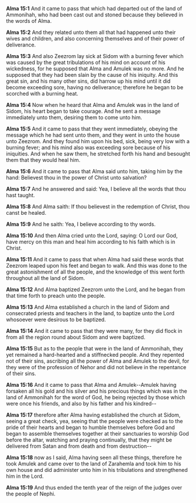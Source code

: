 **Alma 15:1** And it came to pass that which had departed out of the land of Ammonihah, who had been cast out and stoned because they believed in the words of Alma.

**Alma 15:2** And they related unto them all that had happened unto their wives and children, and also concerning themselves and of their power of deliverance.

**Alma 15:3** And also Zeezrom lay sick at Sidom with a burning fever which was caused by the great tribulations of his mind on account of his wickedness, for he supposed that Alma and Amulek was no more. And he supposed that they had been slain by the cause of his iniquity. And this great sin, and his many other sins, did harrow up his mind until it did become exceeding sore, having no deliverance; therefore he began to be scorched with a burning heat.

**Alma 15:4** Now when he heard that Alma and Amulek was in the land of Sidom, his heart began to take courage. And he sent a message immediately unto them, desiring them to come unto him.

**Alma 15:5** And it came to pass that they went immediately, obeying the message which he had sent unto them, and they went in unto the house unto Zeezrom. And they found him upon his bed, sick, being very low with a burning fever; and his mind also was exceeding sore because of his iniquities. And when he saw them, he stretched forth his hand and besought them that they would heal him.

**Alma 15:6** And it came to pass that Alma said unto him, taking him by the hand: Believest thou in the power of Christ unto salvation?

**Alma 15:7** And he answered and said: Yea, I believe all the words that thou hast taught.

**Alma 15:8** And Alma saith: If thou believest in the redemption of Christ, thou canst be healed.

**Alma 15:9** And he saith: Yea, I believe according to thy words.

**Alma 15:10** And then Alma cried unto the Lord, saying: O Lord our God, have mercy on this man and heal him according to his faith which is in Christ.

**Alma 15:11** And it came to pass that when Alma had said these words that Zeezrom leaped upon his feet and began to walk. And this was done to the great astonishment of all the people, and the knowledge of this went forth throughout all the land of Sidom.

**Alma 15:12** And Alma baptized Zeezrom unto the Lord, and he began from that time forth to preach unto the people.

**Alma 15:13** And Alma established a church in the land of Sidom and consecrated priests and teachers in the land, to baptize unto the Lord whosoever were desirous to be baptized.

**Alma 15:14** And it came to pass that they were many, for they did flock in from all the region round about Sidom and were baptized.

**Alma 15:15** But as to the people that were in the land of Ammonihah, they yet remained a hard-hearted and a stiffnecked people. And they repented not of their sins, ascribing all the power of Alma and Amulek to the devil, for they were of the profession of Nehor and did not believe in the repentance of their sins.

**Alma 15:16** And it came to pass that Alma and Amulek--Amulek having forsaken all his gold and his silver and his precious things which was in the land of Ammonihah for the word of God, he being rejected by those which were once his friends, and also by his father and his kindred--

**Alma 15:17** therefore after Alma having established the church at Sidom, seeing a great check, yea, seeing that the people were checked as to the pride of their hearts and began to humble themselves before God and began to assemble themselves together at their sanctuaries to worship God before the altar, watching and praying continually, that they might be delivered from Satan and from death and from destruction--

**Alma 15:18** now as I said, Alma having seen all these things, therefore he took Amulek and came over to the land of Zarahemla and took him to his own house and did administer unto him in his tribulations and strengthened him in the Lord.

**Alma 15:19** And thus ended the tenth year of the reign of the judges over the people of Nephi.

